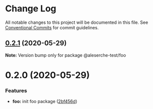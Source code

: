 # Change Log

All notable changes to this project will be documented in this file.
See [Conventional Commits](https://conventionalcommits.org) for commit guidelines.

## [0.2.1](https://github.com/aleserche-test/lerning-gh-actions/compare/@aleserche-test/foo@0.2.0...@aleserche-test/foo@0.2.1) (2020-05-29)

**Note:** Version bump only for package @aleserche-test/foo

# 0.2.0 (2020-05-29)

### Features

- **foo:** init foo package ([2bf456d](https://github.com/aleserche-test/lerning-gh-actions/commit/2bf456deef2ffb9fc8db862509de20cbe49ee0b7))
